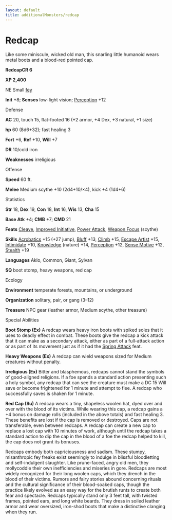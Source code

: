 ```yaml
---
layout: default
title: additionalMonsters/redcap
---
```

# Redcap

Like some miniscule, wicked old man, this snarling little humanoid wears metal boots and a blood-red pointed cap.

**RedcapCR 6**

**XP 2,400**

NE Small [fey](monsters/creatureTypes#_fey)

**Init** +8; **Senses** low-light vision; [Perception](additionalMonsters/../skills/perception#_perception) +12

Defense

**AC** 20, touch 15, flat-footed 16 (+2 armor, +4 Dex, +3 natural, +1 size)

**hp** 60 (8d6+32); fast healing 3

**Fort** +6, **Ref** +10, **Will** +7

**DR** 10/cold iron

**Weaknesses** irreligious

Offense

**Speed** 60 ft.

**Melee** Medium scythe +10 (2d4+10/×4), kick +4 (1d4+6)

Statistics

**Str** 18, **Dex** 19, **Con** 18, **Int** 16, **Wis** 13, **Cha** 15

**Base Atk** +4; **CMB** +7; **CMD** 21

**Feats** [Cleave](additionalMonsters/../feats#_cleave), [Improved Initiative](additionalMonsters/../feats#_improved-initiative), [Power Attack](additionalMonsters/../feats#_power-attack), [Weapon Focus](additionalMonsters/../feats#_weapon-focus) (scythe)

**Skills** [Acrobatics](additionalMonsters/../skills/acrobatics#_acrobatics) +15 (+27 jump), [Bluff](additionalMonsters/../skills/bluff#_bluff) +13, [Climb](additionalMonsters/../skills/climb#_climb) +15, [Escape Artist](additionalMonsters/../skills/escapeArtist#_escape-artist) +15, [Intimidate](additionalMonsters/../skills/intimidate#_intimidate) +10, [Knowledge](additionalMonsters/../skills/knowledge#_knowledge) (nature) +14, [Perception](additionalMonsters/../skills/perception#_perception) +12, [Sense Motive](additionalMonsters/../skills/senseMotive#_sense-motive) +12, [Stealth](additionalMonsters/../skills/stealth#_stealth) +19

**Languages** Aklo, Common, Giant, Sylvan

**SQ** boot stomp, heavy weapons, red cap

Ecology

**Environment** temperate forests, mountains, or underground

**Organization** solitary, pair, or gang (3–12)

**Treasure** NPC gear (leather armor, Medium scythe, other treasure)

Special Abilities

**Boot Stomp (Ex)** A redcap wears heavy iron boots with spiked soles that it uses to deadly effect in combat. These boots give the redcap a kick attack that it can make as a secondary attack, either as part of a full-attack action or as part of its movement just as if it had the [Spring Attack](additionalMonsters/../feats#_spring-attack) feat.

**Heavy Weapons (Ex)** A redcap can wield weapons sized for Medium creatures without penalty.

**Irreligious (Ex)** Bitter and blasphemous, redcaps cannot stand the symbols of good-aligned religions. If a foe spends a standard action presenting such a holy symbol, any redcap that can see the creature must make a DC 15 Will save or become frightened for 1 minute and attempt to flee. A redcap who successfully saves is shaken for 1 minute.

**Red Cap (Su)** A redcap wears a tiny, shapeless woolen hat, dyed over and over with the blood of its victims. While wearing this cap, a redcap gains a +4 bonus on damage rolls (included in the above totals) and fast healing 3. These benefits are lost if the cap is removed or destroyed. Caps are not transferable, even between redcaps. A redcap can create a new cap to replace a lost cap with 10 minutes of work, although until the redcap takes a standard action to dip the cap in the blood of a foe the redcap helped to kill, the cap does not grant its bonuses.

Redcaps embody both capriciousness and sadism. These stumpy, misanthropic fey freaks exist seemingly to indulge in blissful bloodletting and self-indulgent slaughter. Like prune-faced, angry old men, they mollycoddle their own inefficiencies and miseries in gore. Redcaps are most widely recognized for their long woolen caps, which they drench in the blood of their victims. Rumors and fairy stories abound concerning rituals and the cultural significance of their blood-soaked caps, though the practice likely evolved as an easy way for the brutish runts to create both fear and spectacle. Redcaps typically stand only 3 feet tall, with twisted frames, pointed ears, and long white beards. They dress in soiled leather armor and wear oversized, iron-shod boots that make a distinctive clanging when they run.

